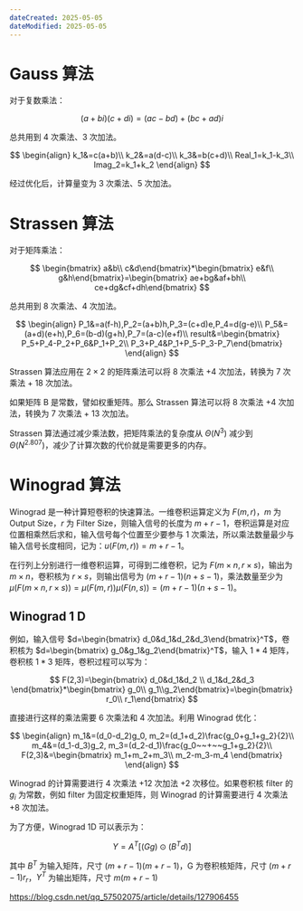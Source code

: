 ```yaml
---
dateCreated: 2025-05-05
dateModified: 2025-05-05
---
```

# Gauss 算法

对于复数乘法：

$$
(a+bi)(c+di)=(ac-bd)+(bc+ad)i
$$

总共用到 4 次乘法、3 次加法。

$$
\begin{align}
k_1&=c(a+b)\\
k_2&=a(d-c)\\
k_3&=b(c+d)\\
Real_1=k_1-k_3\\
Imag_2=k_1+k_2
\end{align}
$$

经过优化后，计算量变为 3 次乘法、5 次加法。

# Strassen 算法

对于矩阵乘法：

$$
\begin{bmatrix} a&b\\ c&d\end{bmatrix}*\begin{bmatrix} e&f\\ g&h\end{bmatrix}=\begin{bmatrix} ae+bg&af+bh\\ ce+dg&cf+dh\end{bmatrix}
$$

总共用到 8 次乘法、4 次加法。

$$
\begin{align}
P_1&=a(f-h),P_2=(a+b)h,P_3=(c+d)e,P_4=d(g-e)\\
P_5&=(a+d)(e+h),P_6=(b-d)(g+h),P_7=(a-c)(e+f)\\
result&=\begin{bmatrix} P_5+P_4-P_2+P_6&P_1+P_2\\ P_3+P_4&P_1+P_5-P_3-P_7\end{bmatrix}
\end{align}
$$

Strassen 算法应用在 $2\times2$ 的矩阵乘法可以将 8 次乘法 +4 次加法，转换为 7 次乘法 + 18 次加法。

如果矩阵 B 是常数，譬如权重矩阵。那么 Strassen 算法可以将 8 次乘法 +4 次加法，转换为 7 次乘法 + 13 次加法。

Strassen 算法通过减少乘法数，把矩阵乘法的复杂度从 $\Theta(N^3)$ 减少到 $\Theta(N^{2.807})$，减少了计算次数的代价就是需要更多的内存。

# Winograd 算法

Winograd 是一种计算短卷积的快速算法。一维卷积运算定义为 $F (m, r)$，$m$ 为 Output Size，$r$ 为 Filter Size，则输入信号的长度为 $m+r−1$，卷积运算是对应位置相乘然后求和，输入信号每个位置至少要参与 1 次乘法，所以乘法数量最少与输入信号长度相同，记为：$u(F(m,r))=m+r-1$。

在行列上分别进行一维卷积运算，可得到二维卷积，记为 $F (m×n, r×s)$，输出为 $m×n$，卷积核为 $r×s$，则输出信号为 $(m+r−1)(n+s−1)$，乘法数量至少为 $μ(F (m×n, r×s))=μ(F (m, r))μ(F (n, s))=(m+r−1)(n+s−1)$。

## Winograd 1 D

例如，输入信号 $d=\begin{bmatrix} d_0&d_1&d_2&d_3\end{bmatrix}^T$，卷积核为 $d=\begin{bmatrix} g_0&g_1&g_2\end{bmatrix}^T$，输入 $1*4$ 矩阵，卷积核 $1*3$ 矩阵，卷积过程可以写为：

$$
F(2,3)=\begin{bmatrix} d_0&d_1&d_2 \\ d_1&d_2&d_3 \end{bmatrix}*\begin{bmatrix} g_0\\ g_1\\g_2\end{bmatrix}=\begin{bmatrix} r_0\\ r_1\end{bmatrix}
$$

直接进行这样的乘法需要 6 次乘法和 4 次加法。利用 Winograd 优化：

$$
\begin{align}
m_1&=(d_0-d_2)g_0, m_2=(d_1+d_2)\frac{g_0+g_1+g_2}{2}\\
m_4&=(d_1-d_3)g_2, m_3=(d_2-d_1)\frac{g_0~~+~~g_1+g_2}{2}\\
F(2,3)&=\begin{bmatrix} m_1+m_2+m_3\\ m_2-m_3-m_4 \end{bmatrix}
\end{align}
$$

Winograd 的计算需要进行 4 次乘法 +12 次加法 +2 次移位。如果卷积核 filter 的 $g_i$ 为常数，例如 filter 为固定权重矩阵，则 Winograd 的计算需要进行 4 次乘法 +8 次加法。

为了方便，Winograd 1D 可以表示为：

$$
Y=A^T[(Gg)\odot(B^Td)]
$$

其中 $B^T$ 为输入矩阵，尺寸 $(m+r-1)(m+r-1)$，G 为卷积核矩阵，尺寸 $(m+r-1)r_r$，$Y^T$ 为输出矩阵，尺寸 $m(m+r-1)$

https://blog.csdn.net/qq_57502075/article/details/127906455
